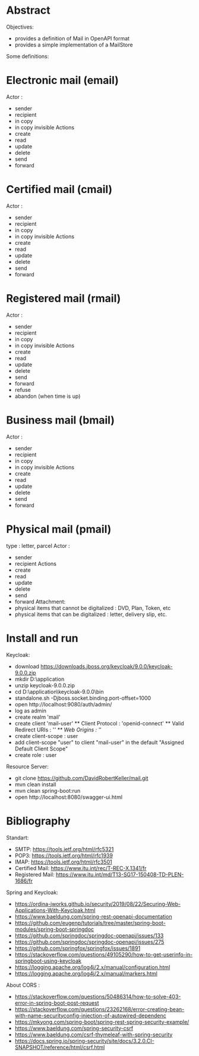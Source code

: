# Abstract

Objectives:
* provides a definition of Mail in OpenAPI format
* provides a simple implementation of a MailStore

Some definitions:

# Electronic mail (email)
Actor : 
* sender
* recipient
* in copy
* in copy invisible
Actions 
* create
* read
* update
* delete
* send
* forward


# Certified mail (cmail)
Actor : 
* sender
* recipient
* in copy
* in copy invisible
Actions 
* create
* read
* update
* delete
* send
* forward


# Registered mail (rmail)
Actor : 
* sender
* recipient
* in copy
* in copy invisible
Actions 
* create
* read
* update
* delete
* send
* forward
* refuse
* abandon (when time is up)


# Business mail (bmail)
Actor : 
* sender
* recipient
* in copy
* in copy invisible
Actions 
* create
* read
* update
* delete
* send
* forward


# Physical mail (pmail)
type : letter, parcel
Actor : 
* sender
* recipient
Actions 
* create
* read
* update
* delete
* send
* forward
Attachment:
* physical items that cannot be digitalized : DVD, Plan, Token, etc
* physical items that can be digitalized : letter, delivery slip, etc.

# Install and run
Keycloak:
* download https://downloads.jboss.org/keycloak/9.0.0/keycloak-9.0.0.zip
* mkdir D:\application 
* unzip keycloak-9.0.0.zip
* cd D:\application\keycloak-9.0.0\bin
* standalone.sh -Djboss.socket.binding.port-offset=1000
* open http://localhost:9080/auth/admin/
* log as admin
* create realm 'mail'
* create client 'mail-user'
** Client Protocol : 'openid-connect'
** Valid Redirect URIs : '*'
** Web Origins : '*'
* create client-scope : user
* add client-scope "user" to client "mail-user" in the default "Assigned Default Client Scope"
* create role : user


Resource Server:
* git clone https://github.com/DavidRobertKeller/mail.git
* mvn clean install
* mvn clean spring-boot:run
* open http://localhost:8080/swagger-ui.html

# Bibliography

Standart:
* SMTP: https://tools.ietf.org/html/rfc5321
* POP3: https://tools.ietf.org/html/rfc1939
* IMAP: https://tools.ietf.org/html/rfc3501
* Certified Mail: https://www.itu.int/rec/T-REC-X.1341/fr
* Registered Mail: https://www.itu.int/md/T13-SG17-150408-TD-PLEN-1686/fr

Spring and Keycloak:
* https://ordina-jworks.github.io/security/2019/08/22/Securing-Web-Applications-With-Keycloak.html
* https://www.baeldung.com/spring-rest-openapi-documentation
* https://github.com/eugenp/tutorials/tree/master/spring-boot-modules/spring-boot-springdoc
* https://github.com/springdoc/springdoc-openapi/issues/133
* https://github.com/springdoc/springdoc-openapi/issues/275
* https://github.com/springfox/springfox/issues/1891
* https://stackoverflow.com/questions/49105290/how-to-get-userinfo-in-springboot-using-keycloak
* https://logging.apache.org/log4j/2.x/manual/configuration.html
* https://logging.apache.org/log4j/2.x/manual/markers.html

About CORS :
* https://stackoverflow.com/questions/50486314/how-to-solve-403-error-in-spring-boot-post-request
* https://stackoverflow.com/questions/23262168/error-creating-bean-with-name-securityconfig-injection-of-autowired-dependenc
* https://mkyong.com/spring-boot/spring-rest-spring-security-example/
* https://www.baeldung.com/spring-security-csrf
* https://www.baeldung.com/csrf-thymeleaf-with-spring-security
* https://docs.spring.io/spring-security/site/docs/3.2.0.CI-SNAPSHOT/reference/html/csrf.html

